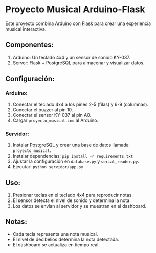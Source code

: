 # Proyecto Musical Arduino-Flask

Este proyecto combina Arduino con Flask para crear una experiencia musical interactiva.

## Componentes:
1. Arduino: Un teclado 4x4 y un sensor de sonido KY-037.
2. Server: Flask + PostgreSQL para almacenar y visualizar datos.

## Configuración:

### Arduino:
1. Conectar el teclado 4x4 a los pines 2-5 (filas) y 6-9 (columnas).
2. Conectar el buzzer al pin 10.
3. Conectar el sensor KY-037 al pin A0.
4. Cargar `proyecto_musical.ino` al Arduino.

### Servidor:
1. Instalar PostgreSQL y crear una base de datos llamada `proyecto_musical`.
2. Instalar dependencias: `pip install -r requirements.txt`
3. Ajustar la configuración en `database.py` y `serial_reader.py`.
4. Ejecutar: `python servidor/app.py`

## Uso:
1. Presionar teclas en el teclado 4x4 para reproducir notas.
2. El sensor detecta el nivel de sonido y determina la nota.
3. Los datos se envían al servidor y se muestran en el dashboard.

## Notas:
- Cada tecla representa una nota musical.
- El nivel de decibelios determina la nota detectada.
- El dashboard se actualiza en tiempo real.